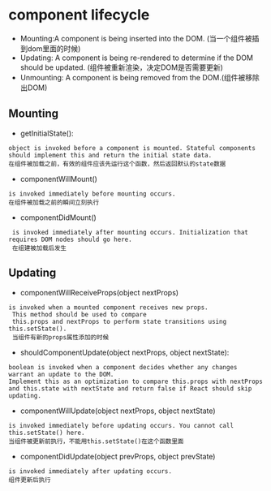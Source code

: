 # component lifecycle

- Mounting:A component is being inserted into the DOM. (当一个组件被插到dom里面的时候)
- Updating: A component is being re-rendered to determine if the DOM should be updated.
(组件被重新渲染，决定DOM是否需要更新)
- Unmounting: A component is being removed from the DOM.(组件被移除出DOM)

## Mounting
- getInitialState():

```
object is invoked before a component is mounted. Stateful components should implement this and return the initial state data.
在组件被加载之前，有效的组件应该先运行这个函数，然后返回默认的state数据
```
- componentWillMount()
```
is invoked immediately before mounting occurs.
在组件被加载之前的瞬间立刻执行
```
- componentDidMount()
```
 is invoked immediately after mounting occurs. Initialization that requires DOM nodes should go here.
 在组建被加载后发生
```

## Updating

- componentWillReceiveProps(object nextProps)

```
is invoked when a mounted component receives new props.
 This method should be used to compare
 this.props and nextProps to perform state transitions using this.setState().
 当组件有新的props属性添加的时候
```

- shouldComponentUpdate(object nextProps, object nextState):

```
boolean is invoked when a component decides whether any changes warrant an update to the DOM.
Implement this as an optimization to compare this.props with nextProps
and this.state with nextState and return false if React should skip updating.
```
- componentWillUpdate(object nextProps, object nextState)

```
is invoked immediately before updating occurs. You cannot call this.setState() here.
当组件被更新前执行，不能用this.setState()在这个函数里面
```
- componentDidUpdate(object prevProps, object prevState)

```
is invoked immediately after updating occurs.
组件更新后执行
```